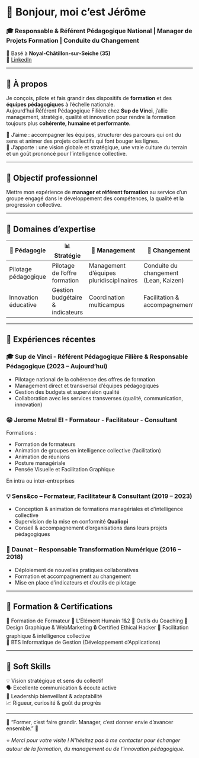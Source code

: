 # 👋 Bonjour, moi c’est Jérôme
### 🎓 Responsable & Référent Pédagogique National | Manager de Projets Formation | Conduite du Changement  

📍 Basé à **Noyal-Châtillon-sur-Seiche (35)**  
🔗 [LinkedIn](https://www.linkedin.com/in/jeromemetral/)  


---

## 🧭 À propos

Je conçois, pilote et fais grandir des dispositifs de **formation** et des **équipes pédagogiques** à l’échelle nationale.  
Aujourd’hui Référent Pédagogique Filière chez **Sup de Vinci**, j’allie management, stratégie, qualité et innovation pour rendre la formation toujours plus **cohérente, humaine et performante**.  

💬 J’aime : accompagner les équipes, structurer des parcours qui ont du sens et animer des projets collectifs qui font bouger les lignes.  
🚀 J’apporte : une vision globale et stratégique, une vraie culture du terrain et un goût prononcé pour l’intelligence collective.

---

## 📍 Objectif professionnel

Mettre mon expérience de **manager et référent formation** au service d’un groupe engagé dans le développement des compétences, la qualité et la progression collective.  

---

## 🧩 Domaines d’expertise

| 🧠 Pédagogie | 📊 Stratégie | 👥 Management | 🔄 Changement | 🏆 Qualité |
|---------------|--------------|---------------|----------------|-------------|
| Pilotage pédagogique | Pilotage de l’offre formation | Management d’équipes pluridisciplinaires | Conduite du changement (Lean, Kaizen) | Certification Qualiopi |
| Innovation éducative | Gestion budgétaire & indicateurs | Coordination multicampus | Facilitation & accompagnement | Amélioration continue |

---

## 💼 Expériences récentes

### 🎓 **Sup de Vinci - Référent Pédagogique Filière & Responsable Pédagogique (2023 – Aujourd’hui)**  
- Pilotage national de la cohérence des offres de formation  
- Management direct et transversal d’équipes pédagogiques  
- Gestion des budgets et supervision qualité  
- Collaboration avec les services transverses (qualité, communication, innovation)

### 😁 **Jerome Metral EI - Formateur - Facilitateur - Consultant**  
Formations :
 - Formation de formateurs
 - Animation de groupes en intelligence collective (facilitation)
 - Animation de réunions
 - Posture managériale
 - Pensée Visuelle et Facilitation Graphique

En intra ou inter-entreprises

### 💡 **Sens&co – Formateur, Facilitateur & Consultant (2019 – 2023)**  
- Conception & animation de formations managériales et d’intelligence collective  
- Supervision de la mise en conformité **Qualiopi**  
- Conseil & accompagnement d’organisations dans leurs projets pédagogiques  

### 🚀 **Daunat – Responsable Transformation Numérique (2016 – 2018)**  
- Déploiement de nouvelles pratiques collaboratives  
- Formation et accompagnement au changement  
- Mise en place d’indicateurs et d’outils de pilotage  

---

## 🧾 Formation & Certifications

💬 Formation de Formateur
🌿 L’Élément Humain 1&2
🧩 Outils du Coaching 
🎨 Design Graphique & WebMarketing
🔒 Certified Ethical Hacker
🧠 Facilitation graphique & intelligence collective  
🎯 BTS Informatique de Gestion (Développement d’Applications)

---

## 🌱 Soft Skills

💡 Vision stratégique et sens du collectif  
🗣️ Excellente communication & écoute active  
🤝 Leadership bienveillant & adaptabilité  
📈 Rigueur, curiosité & goût du progrès  

---

🌱 “Former, c’est faire grandir. Manager, c’est donner envie d’avancer ensemble.” 🌱  

⭐ *Merci pour votre visite ! N’hésitez pas à me contacter pour échanger autour de la formation, du management ou de l’innovation pédagogique.*  
